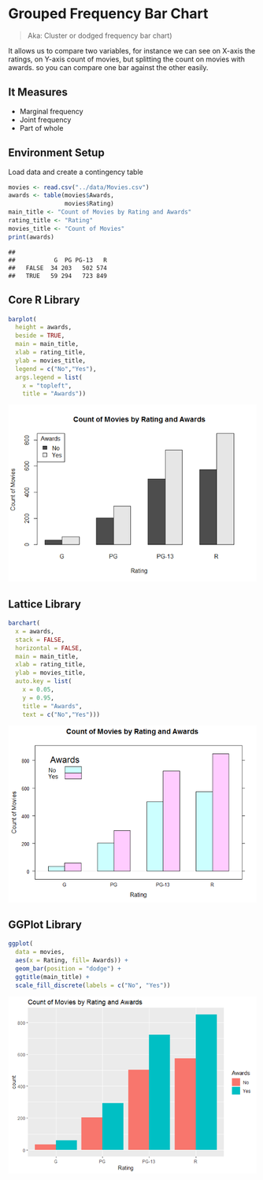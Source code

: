 # Grouped Frequency Bar Chart


> Aka: Cluster or dodged frequency bar chart)

It allows us to compare two variables, for instance we can see on X-axis the ratings, on Y-axis count of movies, but splitting the count on movies with awards. so you can compare one bar against the other easily.

## It Measures

  * Marginal frequency
  * Joint frequency
  * Part of whole


## Environment Setup

Load data and create a contingency table

``` r
movies <- read.csv("../data/Movies.csv")
awards <- table(movies$Awards,
                movies$Rating)
main_title <- "Count of Movies by Rating and Awards"
rating_title <- "Rating"
movies_title <- "Count of Movies"
print(awards)
```

    ##        
    ##           G  PG PG-13   R
    ##   FALSE  34 203   502 574
    ##   TRUE   59 294   723 849

## Core R Library


``` r
barplot(
  height = awards,
  beside = TRUE,
  main = main_title,
  xlab = rating_title,
  ylab = movies_title,
  legend = c("No","Yes"),
  args.legend = list(
    x = "topleft",
    title = "Awards"))
```

![](../../images/statistics/grouped_bar_chart_1.png)


## Lattice Library


``` r
barchart(
  x = awards,
  stack = FALSE,
  horizontal = FALSE,
  main = main_title,
  xlab = rating_title,
  ylab = movies_title,
  auto.key = list(
    x = 0.05,
    y = 0.95,
    title = "Awards",
    text = c("No","Yes")))
```

![](../../images/statistics/grouped_bar_chart_2.png)

## GGPlot Library


``` r
ggplot(
  data = movies,
  aes(x = Rating, fill= Awards)) +
  geom_bar(position = "dodge") +
  ggtitle(main_title) +
  scale_fill_discrete(labels = c("No", "Yes"))
```

![](../../images/statistics/grouped_bar_chart_3.png)